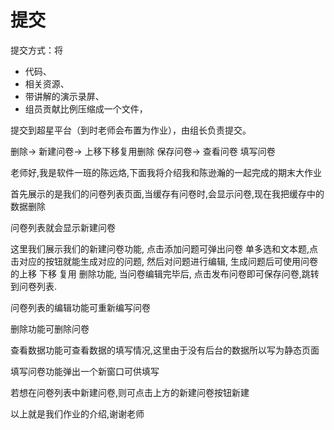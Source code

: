 # 提交

提交⽅式：将

- 代码、
- 相关资源、
- 带讲解的演⽰录屏、
- 组员贡献⽐例压缩成⼀个⽂件，

提交到超星平台（到时⽼师会布置为作业），由组⻓负责提交。

删除-> 新建问卷-> 上移下移复用删除 保存问卷-> 查看问卷 填写问卷

老师好,我是软件一班的陈远烙,下面我将介绍我和陈逊瀚的一起完成的期末大作业

首先展示的是我们的问卷列表页面,当缓存有问卷时,会显示问卷,现在我把缓存中的数据删除

问卷列表就会显示新建问卷

这里我们展示我们的新建问卷功能, 点击添加问题可弹出问卷 单多选和文本题,点击对应的按钮就能生成对应的问题, 然后对问题进行编辑, 生成问题后可使用问卷的上移 下移 复用 删除功能, 当问卷编辑完毕后, 点击发布问卷即可保存问卷,跳转到问卷列表.

问卷列表的编辑功能可重新编写问卷

删除功能可删除问卷

查看数据功能可查看数据的填写情况,这里由于没有后台的数据所以写为静态页面

填写问卷功能弹出一个新窗口可供填写

若想在问卷列表中新建问卷,则可点击上方的新建问卷按钮新建

以上就是我们作业的介绍,谢谢老师
